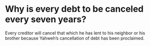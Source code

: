 # Why is every debt to be canceled every seven years?

Every creditor will cancel that which he has lent to his neighbor or his brother because Yahweh’s cancellation of debt has been proclaimed.
